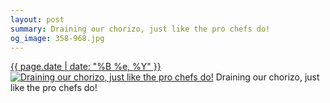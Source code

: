 ```yaml
---
layout: post
summary: Draining our chorizo, just like the pro chefs do!
og_image: 358-968.jpg
---
```


<p>
  <time><a href="/358">{{ page.date | date: "%B %e, %Y" }}</a></time>
  <a href="/358"><img src="{{ site.assets_url }}/358-484.jpg" srcset="{{ site.assets_url }}/358-968.jpg 968w, {{ site.assets_url }}/358-726.jpg 726w, {{ site.assets_url }}/358-484.jpg 484w, {{ site.assets_url }}/358-242.jpg 242w" sizes="(min-width: 700px) 50vw, calc(100vw - 2rem)" alt="Draining our chorizo, just like the pro chefs do!" /></a>
  <span>Draining our chorizo, just like the pro chefs do!</span>
</p>
